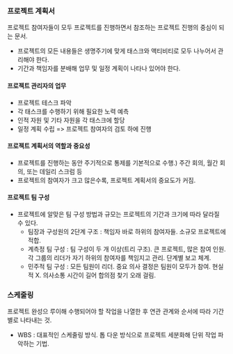 ### 프로젝트 계획서

프로젝트 참여자들이 모두 프로젝트를 진행하면서 참조하는 프로젝트 진행의 중심이 되는 문서.

- 프로젝트의 모든 내용들은 생명주기에 맞게 태스크와 액티비티로 모두 나누어서 관리해야 한다.
- 기간과 책임자를 분배해 업무 및 일정 계획이 나타나 있어야 한다.

#### 프로젝트 관리자의 업무

- 프로젝트 테스크 파악
- 각 태스크를 수행하기 위해 필요한 노력 예측
- 인적 자원 및 기타 자원을 각 태스크에 할당
- 일정 계획 수립 => 프로젝트 참여자의 검토 하에 진행

#### 프로젝트 계획서의 역할과 중요성

- 프로젝트를 진행하는 동안 주기적으로 통제를 기본적으로 수행.) 주간 회의, 월간 회의, 또는 데일리 스크럼 등
- 프로젝트의 참여자가 크고 많은수록, 프로젝트 계획서의 중요도가 커짐.

#### 프로젝트 팀 구성

- 프로젝트에 알맞은 팀 구성 방법과 규모는 프로젝트의 기간과 크기에 따라 달라질 수 있다.
  - 팀장과 구성원의 2단계 구조 : 책임자 바로 하위의 참여자들. 소규모 프로젝트에 적합.
  - 계측정 팀 구성 : 팀 구성이 두 개 이상(트리 구조). 큰 프로젝트, 많은 참여 인원. 각 그룹의 리더가 자기 하위의 참여자를 책임지고 관리. 단계별 보고 체계.
  - 민주적 팀 구성 : 모든 팀원이 리더. 중요 의사 결정은 팀원이 모두가 참여. 현실적 X. 의사소통 시간이 길어 합의점 찾기 오래 걸림.

### 스케줄링

프로젝트 완성으 루이해 수행되어야 할 작업을 나열한 후 연관 관계와 순서에 따라 기간 별로 나타내는 것.

- WBS : 대표적인 스케줄링 방식. 톱 다운 방식으로 프로젝트 세분화해 단위 작업 파악하는 기법.
